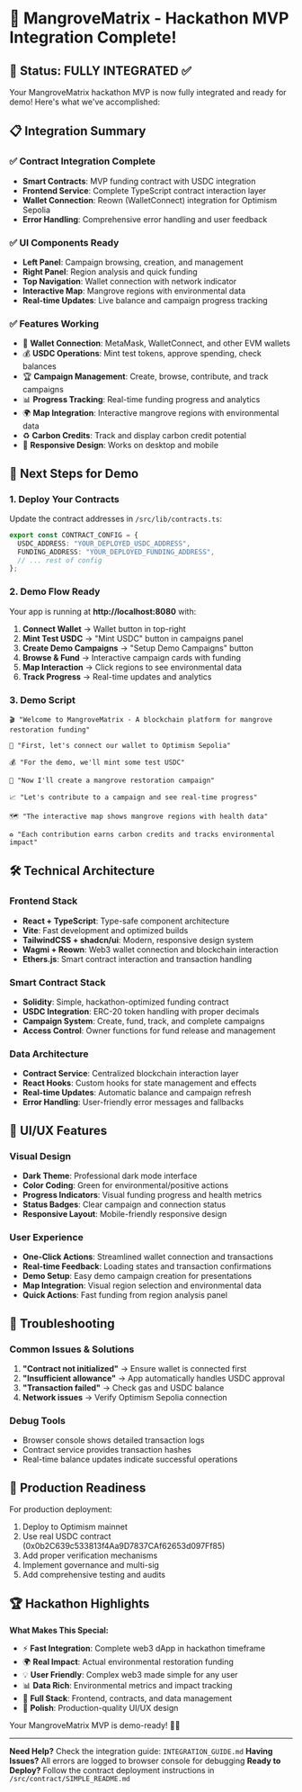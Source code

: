 # 🌿 MangroveMatrix - Hackathon MVP Integration Complete! 

## 🚀 Status: FULLY INTEGRATED ✅

Your MangroveMatrix hackathon MVP is now fully integrated and ready for demo! Here's what we've accomplished:

## 📋 Integration Summary

### ✅ Contract Integration Complete
- **Smart Contracts**: MVP funding contract with USDC integration
- **Frontend Service**: Complete TypeScript contract interaction layer
- **Wallet Connection**: Reown (WalletConnect) integration for Optimism Sepolia
- **Error Handling**: Comprehensive error handling and user feedback

### ✅ UI Components Ready
- **Left Panel**: Campaign browsing, creation, and management
- **Right Panel**: Region analysis and quick funding
- **Top Navigation**: Wallet connection with network indicator
- **Interactive Map**: Mangrove regions with environmental data
- **Real-time Updates**: Live balance and campaign progress tracking

### ✅ Features Working
- 🔗 **Wallet Connection**: MetaMask, WalletConnect, and other EVM wallets
- 💰 **USDC Operations**: Mint test tokens, approve spending, check balances
- 🏆 **Campaign Management**: Create, browse, contribute, and track campaigns
- 📊 **Progress Tracking**: Real-time funding progress and analytics
- 🌍 **Map Integration**: Interactive mangrove regions with environmental data
- ♻️ **Carbon Credits**: Track and display carbon credit potential
- 📱 **Responsive Design**: Works on desktop and mobile

## 🎯 Next Steps for Demo

### 1. Deploy Your Contracts
Update the contract addresses in `/src/lib/contracts.ts`:

```typescript
export const CONTRACT_CONFIG = {
  USDC_ADDRESS: "YOUR_DEPLOYED_USDC_ADDRESS",
  FUNDING_ADDRESS: "YOUR_DEPLOYED_FUNDING_ADDRESS",
  // ... rest of config
};
```

### 2. Demo Flow Ready
Your app is running at **http://localhost:8080** with:

1. **Connect Wallet** → Wallet button in top-right
2. **Mint Test USDC** → "Mint USDC" button in campaigns panel
3. **Create Demo Campaigns** → "Setup Demo Campaigns" button
4. **Browse & Fund** → Interactive campaign cards with funding
5. **Map Interaction** → Click regions to see environmental data
6. **Track Progress** → Real-time updates and analytics

### 3. Demo Script
```
🎬 "Welcome to MangroveMatrix - A blockchain platform for mangrove restoration funding"

🔗 "First, let's connect our wallet to Optimism Sepolia"

💰 "For the demo, we'll mint some test USDC"

🌱 "Now I'll create a mangrove restoration campaign"

📈 "Let's contribute to a campaign and see real-time progress"

🗺️ "The interactive map shows mangrove regions with health data"

♻️ "Each contribution earns carbon credits and tracks environmental impact"
```

## 🛠️ Technical Architecture

### Frontend Stack
- **React + TypeScript**: Type-safe component architecture
- **Vite**: Fast development and optimized builds
- **TailwindCSS + shadcn/ui**: Modern, responsive design system
- **Wagmi + Reown**: Web3 wallet connection and blockchain interaction
- **Ethers.js**: Smart contract interaction and transaction handling

### Smart Contract Stack  
- **Solidity**: Simple, hackathon-optimized funding contract
- **USDC Integration**: ERC-20 token handling with proper decimals
- **Campaign System**: Create, fund, track, and complete campaigns
- **Access Control**: Owner functions for fund release and management

### Data Architecture
- **Contract Service**: Centralized blockchain interaction layer
- **React Hooks**: Custom hooks for state management and effects
- **Real-time Updates**: Automatic balance and campaign refresh
- **Error Handling**: User-friendly error messages and fallbacks

## 🎨 UI/UX Features

### Visual Design
- **Dark Theme**: Professional dark mode interface
- **Color Coding**: Green for environmental/positive actions
- **Progress Indicators**: Visual funding progress and health metrics
- **Status Badges**: Clear campaign and connection status
- **Responsive Layout**: Mobile-friendly responsive design

### User Experience
- **One-Click Actions**: Streamlined wallet connection and transactions
- **Real-time Feedback**: Loading states and transaction confirmations
- **Demo Setup**: Easy demo campaign creation for presentations
- **Map Integration**: Visual region selection and environmental data
- **Quick Actions**: Fast funding from region analysis panel

## 🔧 Troubleshooting

### Common Issues & Solutions
1. **"Contract not initialized"** → Ensure wallet is connected first
2. **"Insufficient allowance"** → App automatically handles USDC approval
3. **"Transaction failed"** → Check gas and USDC balance
4. **Network issues** → Verify Optimism Sepolia connection

### Debug Tools
- Browser console shows detailed transaction logs
- Contract service provides transaction hashes
- Real-time balance updates indicate successful operations

## 🎯 Production Readiness

For production deployment:
1. Deploy to Optimism mainnet
2. Use real USDC contract (0x0b2C639c533813f4Aa9D7837CAf62653d097Ff85)
3. Add proper verification mechanisms
4. Implement governance and multi-sig
5. Add comprehensive testing and audits

## 🏆 Hackathon Highlights

**What Makes This Special:**
- ⚡ **Fast Integration**: Complete web3 dApp in hackathon timeframe
- 🌍 **Real Impact**: Actual environmental restoration funding
- 💡 **User Friendly**: Complex web3 made simple for any user
- 📊 **Data Rich**: Environmental metrics and impact tracking
- 🔗 **Full Stack**: Frontend, contracts, and data management
- 🎨 **Polish**: Production-quality UI/UX design

Your MangroveMatrix MVP is demo-ready! 🚀🌿

---

**Need Help?** Check the integration guide: `INTEGRATION_GUIDE.md`
**Having Issues?** All errors are logged to browser console for debugging
**Ready to Deploy?** Follow the contract deployment instructions in `/src/contract/SIMPLE_README.md`
